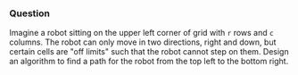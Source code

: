 ### Question

Imagine a robot sitting on the upper left corner of grid with `r` rows and `c` columns. The robot can only move in two directions, right and down, but certain cells are "off limits" such that the robot cannot step on them. Design an algorithm to find a path for the robot from the top left to the bottom right.
